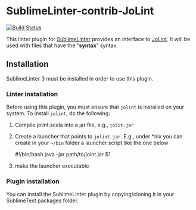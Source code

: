 SublimeLinter-contrib-JoLint
================================

[![Build Status](https://travis-ci.org/SublimeLinter/SublimeLinter-contrib-JoLint.svg?branch=master)](https://travis-ci.org/SublimeLinter/SublimeLinter-contrib-JoLint)

This linter plugin for [SublimeLinter][docs] provides an interface to [JoLint](__linter_homepage__). It will be used with files that have the “__syntax__” syntax.

## Installation
SublimeLinter 3 must be installed in order to use this plugin.

### Linter installation
Before using this plugin, you must ensure that `jolint` is installed on your system. To install `jolint`, do the following:

1. Compile jolint.scala into a jar file, e.g., `jolit.jar`

1. Create a launcher that points to `jolint.jar`. 
E.g., under *nix you can create in your `~/bin` folder a launcher script like the one below
	
	#!/bin/bash 
	java -jar path/to/joint.jar $1

1. make the launcher executable

### Plugin installation

You can install the SublimeLinter plugin by copying/cloning it in your SublimeText packages folder.

[docs]: http://sublimelinter.readthedocs.org
